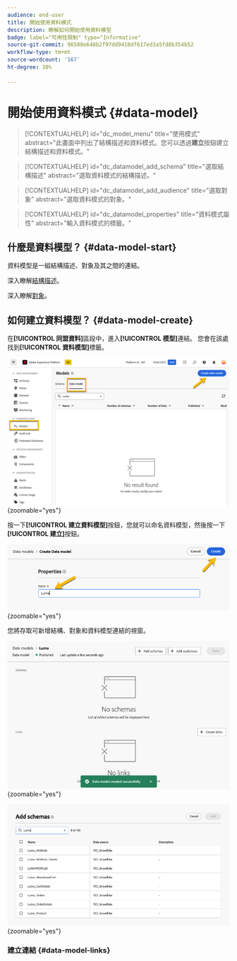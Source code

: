 ```yaml
---
audience: end-user
title: 開始使用資料模式
description: 瞭解如何開始使用資料模型
badge: label="可用性限制" type="Informative"
source-git-commit: 96508e648b2f97dd9410df617ed3a5fd8b354b52
workflow-type: tm+mt
source-wordcount: '167'
ht-degree: 38%

---
```


# 開始使用資料模式 {#data-model}


>[!CONTEXTUALHELP]
>id="dc_model_menu"
>title="使用模式"
>abstract="此畫面中列出了結構描述和資料模式。您可以透過&#x200B;**建立**&#x200B;按鈕建立結構描述和資料模式。"

>[!CONTEXTUALHELP]
>id="dc_datamodel_add_schema"
>title="選取結構描述"
>abstract="選取資料模式的結構描述。"


>[!CONTEXTUALHELP]
>id="dc_datamodel_add_audience"
>title="選取對象"
>abstract="選取資料模式的對象。"

>[!CONTEXTUALHELP]
>id="dc_datamodel_properties"
>title="資料模式屬性"
>abstract="輸入資料模式的標籤。"


## 什麼是資料模型？ {#data-model-start}

資料模型是一組結構描述、對象及其之間的連結。

深入瞭解[結構描述](../customer/schemas.md)。

深入瞭解[對象](../customer/audiences.md)。

## 如何建立資料模型？ {#data-model-create}

在&#x200B;**[!UICONTROL 同盟資料]**&#x200B;區段中，進入&#x200B;**[!UICONTROL 模型]**&#x200B;連結。 您會在該處找到&#x200B;**[!UICONTROL 資料模型]**&#x200B;標籤。

![](assets/datamodel_create.png){zoomable="yes"}

按一下&#x200B;**[!UICONTROL 建立資料模型]**&#x200B;按鈕，您就可以命名資料模型，然後按一下&#x200B;**[!UICONTROL 建立]**&#x200B;按鈕。

![](assets/datamodel_name.png){zoomable="yes"}

您將存取可新增結構、對象和資料模型連結的視窗。

![](assets/datamodel_created.png){zoomable="yes"}

![](assets/datamodel_schemas.png){zoomable="yes"}

### 建立連結 {#data-model-links}


